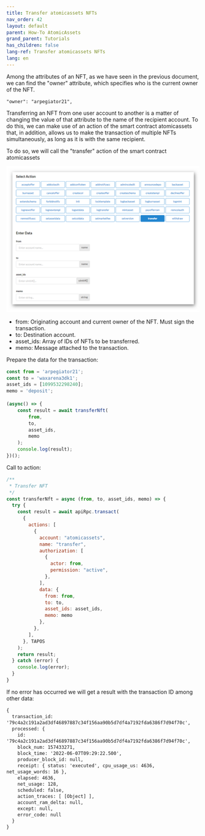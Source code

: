 ```yaml
---
title: Transfer atomicassets NFTs
nav_order: 42
layout: default
parent: How-To AtomicAssets
grand_parent: Tutorials
has_children: false
lang-ref: Transfer atomicassets NFTs
lang: en
---
```

Among the attributes of an NFT, as we have seen in the previous document, we can find the "owner" attribute, which specifies who is the current owner of the NFT.

```
"owner": "arpegiator21",
```
Transferring an NFT from one user account to another is a matter of changing the value of that attribute to the name of the recipient account. To do this, we can make use of an action of the smart contract atomicassets that, in addition, allows us to make the transaction of multiple NFTs simultaneously, as long as it is with the same recipient.

To do so, we will call the "transfer" action of the smart contract atomicassets

![AtomicAsssets transfer](/img/tutorials/howto_atomicassets/aa_transfer.png)

- from: Originating account and current owner of the NFT. Must sign the transaction.
- to: Destination account.
- asset_ids: Array of IDs of NFTs to be transferred.
- memo: Message attached to the transaction.

Prepare the data for the transaction:
```js
const from = 'arpegiator21';
const to = 'waxarena3dk1';
asset_ids = [1099532298240];
memo = 'deposit';

(async() => {
    const result = await transferNft(
        from,
        to,
        asset_ids,
        memo
    );
    console.log(result);
})();
```
Call to action:

```js
/**
 * Transfer NFT
 */
const transferNft = async (from, to, asset_ids, memo) => {
  try {
    const result = await apiRpc.transact(
      {
        actions: [
          {
            account: "atomicassets",
            name: "transfer",
            authorization: [
              {
                actor: from,
                permission: "active",
              },
            ],
            data: {
              from: from,
              to: to,
              asset_ids: asset_ids,
              memo: memo
            },
          },
        ],
      }, TAPOS
    );
    return result;
  } catch (error) {
    console.log(error);
  }
}
```

If no error has occurred we will get a result with the transaction ID among other data:

```
{
  transaction_id: '79c4a2c191a2ad3df46897887c34f156aa90b5d7df4a7192fda6386f7d94f70c',
  processed: {
    id: '79c4a2c191a2ad3df46897887c34f156aa90b5d7df4a7192fda6386f7d94f70c',
    block_num: 157433271,
    block_time: '2022-06-07T09:29:22.500',
    producer_block_id: null,
    receipt: { status: 'executed', cpu_usage_us: 4636, net_usage_words: 16 },
    elapsed: 4636,
    net_usage: 128,
    scheduled: false,
    action_traces: [ [Object] ],
    account_ram_delta: null,
    except: null,
    error_code: null
  }
}
```